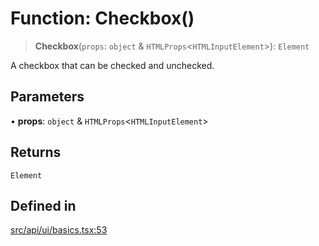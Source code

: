 # Function: Checkbox()

> **Checkbox**(`props`: `object` & `HTMLProps`\<`HTMLInputElement`\>): `Element`

A checkbox that can be checked and unchecked.

## Parameters

• **props**: `object` & `HTMLProps`\<`HTMLInputElement`\>

## Returns

`Element`

## Defined in

[src/api/ui/basics.tsx:53](https://github.com/blacksmithgu/datacore/blob/68b5529e5bdbcee81e7112d11ecb8c7d40cbb0f2/src/api/ui/basics.tsx#L53)
